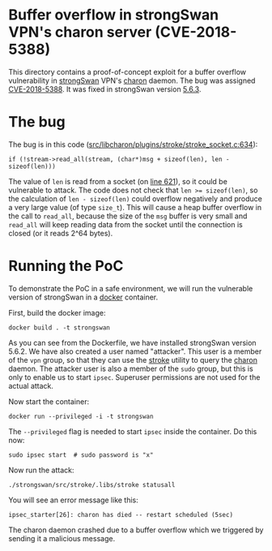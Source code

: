 # Buffer overflow in strongSwan VPN's charon server (CVE-2018-5388)

This directory contains a proof-of-concept exploit for a buffer overflow vulnerability in [strongSwan](https://www.strongswan.org/) VPN's [charon](https://wiki.strongswan.org/projects/strongswan/wiki/Charon) daemon. The bug was assigned [CVE-2018-5388](https://cve.mitre.org/cgi-bin/cvename.cgi?name=CVE-2018-5388). It was fixed in strongSwan version [5.6.3](https://www.strongswan.org/blog/2018/05/28/strongswan-5.6.3-released.html).

# The bug

The bug is in this code ([src/libcharon/plugins/stroke/stroke_socket.c:634](https://github.com/strongswan/strongswan/blob/3232cf68b98a944d3379ba141b742befb90b8f85/src/libcharon/plugins/stroke/stroke_socket.c#L634)):

```
if (!stream->read_all(stream, (char*)msg + sizeof(len), len - sizeof(len)))
```

The value of `len` is read from a socket (on [line 621](https://github.com/strongswan/strongswan/blob/3232cf68b98a944d3379ba141b742befb90b8f85/src/libcharon/plugins/stroke/stroke_socket.c#L621)), so it could be vulnerable to attack. The code does not check that `len >= sizeof(len)`, so the calculation of `len - sizeof(len)` could overflow negatively and produce a very large value (of type `size_t`). This will cause a heap buffer overflow in the call to `read_all`, because the size of the `msg` buffer is very small and `read_all` will keep reading data from the socket until the connection is closed (or it reads 2^64 bytes).

# Running the PoC

To demonstrate the PoC in a safe environment, we will run the vulnerable version of strongSwan in a [docker](https://www.docker.com/) container.

First, build the docker image:

```
docker build . -t strongswan
```

As you can see from the Dockerfile, we have installed strongSwan version 5.6.2. We have also created a user named "attacker". This user is a member of the `vpn` group, so that they can use the [stroke](https://wiki.strongswan.org/projects/strongswan/wiki/IpsecStroke) utility to query the [charon](https://wiki.strongswan.org/projects/strongswan/wiki/Charon) daemon. The attacker user is also a member of the `sudo` group, but this is only to enable us to start `ipsec`. Superuser permissions are not used for the actual attack.

Now start the container:

```
docker run --privileged -i -t strongswan
```

The `--privileged` flag is needed to start `ipsec` inside the container. Do this now:

```
sudo ipsec start  # sudo password is "x"
```

Now run the attack:

```
./strongswan/src/stroke/.libs/stroke statusall
```

You will see an error message like this:

```
ipsec_starter[26]: charon has died -- restart scheduled (5sec)
```
The charon daemon crashed due to a buffer overflow which we triggered by sending it a malicious message.
